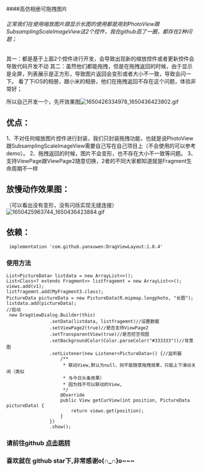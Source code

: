 ####高仿相册可拖拽图片
###### 正常我们在使用缩放图片跟显示长图的使用都是用到PhotoView跟SubsamplingScaleImageView这2个控件，我在github逛了一圈，都存在2种问题；
其一：都是基于上面2个控件进行开发，会导致出现新的缩放控件或者更新控件会导致代码开发不动
其二：虽然他们都能拖拽，但是在拖拽返回的时候，由于显示是全屏，列表展示是正方形，导致图片返回会变形或者大小不一致，导致会闪一下。
看了下iOS的相册，跟小米的相册，他们在拖拽返回不存在这个问题，体验非常好；

所以自己开发一个，先开效果图![1650426334978_1650436423802.gif](https://upload-images.jianshu.io/upload_images/6835615-c4c62e01819f1cb7.gif?imageMogr2/auto-orient/strip)



## 优点：
1、不对任何缩放图片控件进行封装，我们只封装拖拽功能，也就是说PhotoView跟SubsamplingScaleImageView需要自己写在自己项目上（不会使用的可以参考demo）。
2、拖拽返回的时候，图片不会变形，也不存在大小不一致等问题。
3、支持ViewPage跟ViewPage2随意切换，2者的不同大家都知道就是Fragment生命周期不一样
## 放慢动作效果图：
（可以看出没有变形，没有闪烁实现无缝连接）
![1650425963744_1650436423884.gif](https://upload-images.jianshu.io/upload_images/6835615-be2ebdf089727bc6.gif?imageMogr2/auto-orient/strip)

## 依赖：
```
 implementation 'com.github.yanxuwen:DragViewLayout:1.0.4'       
```     
### 使用方法
```
List<PictureData> listdata = new ArrayList<>();
List<Class<? extends Fragment>> listfragemnt = new ArrayList<>();
views.add(v1);
listfragemnt.add(MyFragment3.class);
PictureData pictureData = new PictureData(R.mipmap.longphoto, "长图");
listdata.add(pictureData);
//启动
 new DragViewDialog.Builder(this)
                .setData(listdata, listfragemnt)//设置数据
                .setViewPage2(true)//是否支持ViewPage2
                .setTransparentView(true)//是否挖空视图
                .setBackgroundColor(Color.parseColor("#333333"))//背景图
                .setListener(new Listener<PictureData>() {//监听器
                    /**
                     * 联动View,默认为null，则不能随意拖拽效果，只能上下滑动关闭（类似 
                     * 与今日头条效果）
                     * 因为找不可以联动的View,
                     */
                    @Override
                    public View getCurView(int position, PictureData pictureData) {
                        return views.get(position);
                    }
                })
                .show();
```

### 请前往github  [点击跳转](https://github.com/yanxuwen/DragViewLayout)
### 喜欢就在 github star下,非常感谢o(∩_∩)o~~~








